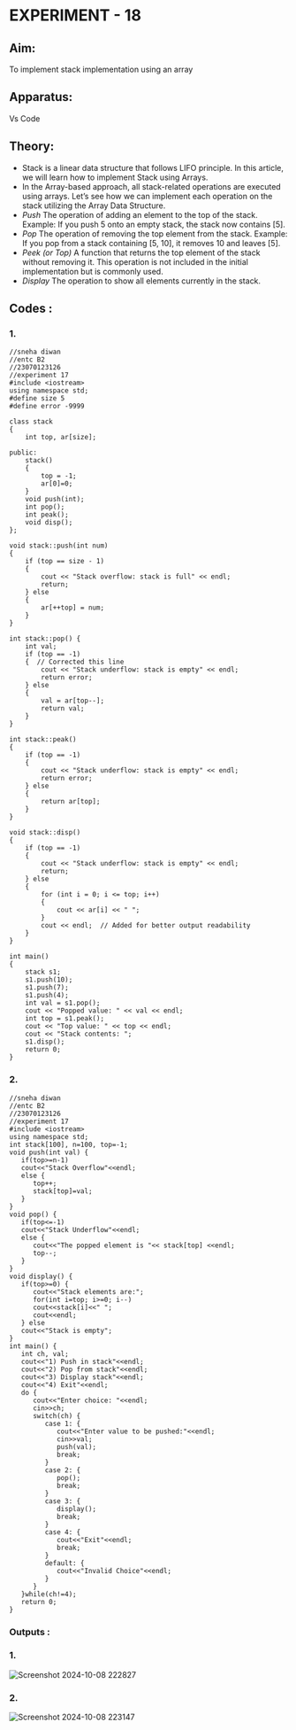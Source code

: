 # EXPERIMENT - 18

## Aim:
To implement stack implementation using an array

## Apparatus:
Vs Code

## Theory:
- Stack is a linear data structure that follows LIFO principle. In this article, we will learn how to implement Stack using Arrays.<btr>
- In the Array-based approach, all stack-related operations are executed using arrays. Let’s see how we can implement each operation on the stack utilizing the Array Data Structure.<br>
- *Push* The operation of adding an element to the top of the stack. Example: If you push 5 onto an empty stack, the stack now contains [5].<br>
- *Pop* The operation of removing the top element from the stack. Example: If you pop from a stack containing [5, 10], it removes 10 and leaves [5].<br>
- *Peek (or Top)* A function that returns the top element of the stack without removing it. This operation is not included in the initial implementation but is commonly used.<br>
- *Display* The operation to show all elements currently in the stack.

## Codes :
### 1.
```
//sneha diwan
//entc B2
//23070123126
//experiment 17
#include <iostream>
using namespace std;
#define size 5
#define error -9999

class stack 
{
    int top, ar[size];

public:
    stack() 
    {
        top = -1;
        ar[0]=0;
    }
    void push(int);
    int pop();
    int peak();
    void disp();
};

void stack::push(int num) 
{
    if (top == size - 1) 
    {
        cout << "Stack overflow: stack is full" << endl;
        return;
    } else 
    {
        ar[++top] = num;
    }
}

int stack::pop() {
    int val;
    if (top == -1) 
    {  // Corrected this line
        cout << "Stack underflow: stack is empty" << endl;
        return error;
    } else 
    {
        val = ar[top--];
        return val;
    }
}

int stack::peak() 
{
    if (top == -1) 
    {
        cout << "Stack underflow: stack is empty" << endl;
        return error;
    } else 
    {
        return ar[top];
    }
}

void stack::disp() 
{
    if (top == -1) 
    {
        cout << "Stack underflow: stack is empty" << endl;
        return;
    } else 
    {
        for (int i = 0; i <= top; i++) 
        {
            cout << ar[i] << " ";
        }
        cout << endl;  // Added for better output readability
    }
}

int main() 
{
    stack s1;
    s1.push(10);
    s1.push(7);
    s1.push(4);
    int val = s1.pop();
    cout << "Popped value: " << val << endl;
    int top = s1.peak();
    cout << "Top value: " << top << endl;
    cout << "Stack contents: ";
    s1.disp();
    return 0;
}
```

### 2.
```
//sneha diwan
//entc B2
//23070123126
//experiment 17
#include <iostream>
using namespace std;
int stack[100], n=100, top=-1;
void push(int val) {
   if(top>=n-1)
   cout<<"Stack Overflow"<<endl;
   else {
      top++;
      stack[top]=val;
   }
}
void pop() {
   if(top<=-1)
   cout<<"Stack Underflow"<<endl;
   else {
      cout<<"The popped element is "<< stack[top] <<endl;
      top--;
   }
}
void display() {
   if(top>=0) {
      cout<<"Stack elements are:";
      for(int i=top; i>=0; i--)
      cout<<stack[i]<<" ";
      cout<<endl;
   } else
   cout<<"Stack is empty";
}
int main() {
   int ch, val;
   cout<<"1) Push in stack"<<endl;
   cout<<"2) Pop from stack"<<endl;
   cout<<"3) Display stack"<<endl;
   cout<<"4) Exit"<<endl;
   do {
      cout<<"Enter choice: "<<endl;
      cin>>ch;
      switch(ch) {
         case 1: {
            cout<<"Enter value to be pushed:"<<endl;
            cin>>val;
            push(val);
            break;
         }
         case 2: {
            pop();
            break;
         }
         case 3: {
            display();
            break;
         }
         case 4: {
            cout<<"Exit"<<endl;
            break;
         }
         default: {
            cout<<"Invalid Choice"<<endl;
         }
      }
   }while(ch!=4);
   return 0;
}
```

### Outputs :
### 1.
![Screenshot 2024-10-08 222827](https://github.com/user-attachments/assets/c54ab375-6938-4a41-b65a-652899cf39c3)

### 2.
![Screenshot 2024-10-08 223147](https://github.com/user-attachments/assets/2d9d86fb-d6dd-4878-a936-18ff3eae0804)
